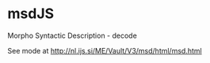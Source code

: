 msdJS
=====

Morpho Syntactic Description - decode

See mode at http://nl.ijs.si/ME/Vault/V3/msd/html/msd.html
